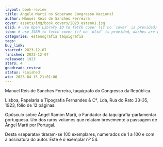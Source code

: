 ```yaml
---
layout: book-review
title: Angelo Marti no Soberano Congresso Nacional
author: Manuel Reis de Sanches Ferreira
cover: assets/img/book_covers/2023_esteno1.jpg
olid: # use Open Library ID to fetch cover (if no `cover` is provided)
isbn: # use ISBN to fetch cover (if no `olid` is provided, dashes are optional)
categories: estenografia taquigrafia
tags:
buy_link:
started: 2023-12-07
finished: 2023-12-07
released: 1923
stars: 4
goodreads_review:
status: Finished
ate: 2023-04-15 21:01:00
---
```


Manuel Reis de Sanches Ferreira, taquígrafo do Congresso da República.

Lisboa, Papelaria e Tipografia Fernandes & Cª, Lda, Rua do Rato 33-35, 1923, fólio de 12 páginas.

Opúsculo sobre Ángel Ramón Martí, o Fundador da taquigrafia-parlamentar portuguesa. Um dos raros volumes que relatam brevemente a passagem de Ángel Martí por Portugal.

Desta «separata» tiraram-se 100 exemplares, numerados de 1 a 100 e com a assinatura do autor. Este é o exemplar nº 54.
